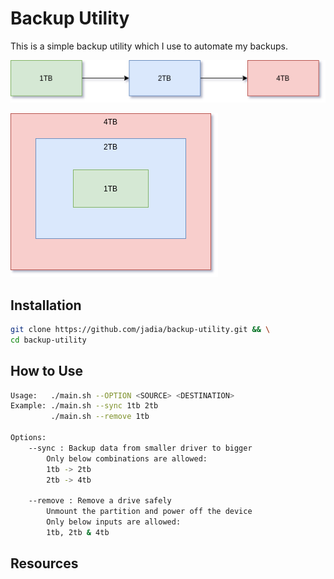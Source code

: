 # Backup Utility

This is a simple backup utility which I use to automate my backups.    

![backup_flow](images/backup_utility-backup_flow.drawio.png)    

![data_range](images/backup_utility-data_range.drawio.png)     


## Installation

```bash
git clone https://github.com/jadia/backup-utility.git && \
cd backup-utility
```

## How to Use   

```bash
Usage:   ./main.sh --OPTION <SOURCE> <DESTINATION>
Example: ./main.sh --sync 1tb 2tb
         ./main.sh --remove 1tb

Options:
    --sync : Backup data from smaller driver to bigger
        Only below combinations are allowed:
        1tb -> 2tb
        2tb -> 4tb

    --remove : Remove a drive safely
        Unmount the partition and power off the device
        Only below inputs are allowed:
        1tb, 2tb & 4tb
```

## Resources   
<!-- 

https://medium.com/capital-one-tech/bashing-the-bash-replacing-shell-scripts-with-python-d8d201bc0989


https://github.com/rackbrains/automate-ssh-key-rotation-with-ansible/blob/master/bin/rotate-keys.sh -->
